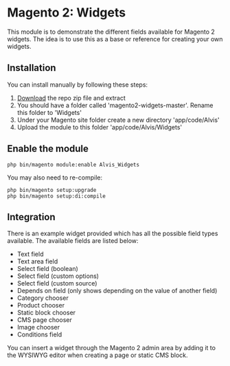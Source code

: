 # Magento 2: Widgets
This module is to demonstrate the different fields available for Magento 2 widgets. The idea is to use this as a base or reference for creating your own widgets.

## Installation
You can install manually by following these steps:

  1. [Download](https://github.com/jasonujmaalvis/magento2-widgets/archive/master.zip) the repo zip file and extract
  2. You should have a folder called 'magento2-widgets-master'. Rename this folder to 'Widgets'
  3. Under your Magento site folder create a new directory 'app/code/Alvis'
  4. Upload the module to this folder 'app/code/Alvis/Widgets'

## Enable the module

    php bin/magento module:enable Alvis_Widgets

You may also need to re-compile:

    php bin/magento setup:upgrade
    php bin/magento setup:di:compile

## Integration
There is an example widget provided which has all the possible field types available. The available fields are listed below:

  * Text field
  * Text area field
  * Select field (boolean)
  * Select field (custom options)
  * Select field (custom source)
  * Depends on field (only shows depending on the value of another field)
  * Category chooser
  * Product chooser
  * Static block chooser
  * CMS page chooser
  * Image chooser
  * Conditions field

You can insert a widget through the Magento 2 admin area by adding it to the WYSIWYG editor when creating a page or static CMS block.